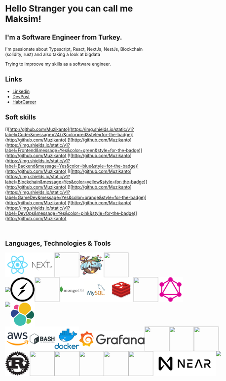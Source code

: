 # Hello Stranger you can call me Maksim!

## I'm a Software Engineer from Turkey.

I'm passionate about Typescript, React, NextJs, NestJs, Blockchain (solidity, rust) and also taking a look at bigdata

Trying to improove my skills as a software engineer.

## Links

- [Linkedin](https://www.linkedin.com/in/maksim-schiriy/)
- [DevPost](https://devpost.com/Muzikanto)
- [HabrCareer](https://career.habr.com/muzikanto)

## Soft skills

[![http://github.com/Muzikanto](https://img.shields.io/static/v1?label=Coder&message=24/7&color=red&style=for-the-badge)](http://github.com/Muzikanto)
[![http://github.com/Muzikanto](https://img.shields.io/static/v1?label=Frontend&message=Yes&color=green&style=for-the-badge)](http://github.com/Muzikanto)
[![http://github.com/Muzikanto](https://img.shields.io/static/v1?label=Backend&message=Yes&color=blue&style=for-the-badge)](http://github.com/Muzikanto)
[![http://github.com/Muzikanto](https://img.shields.io/static/v1?label=Blockchain&message=Yes&color=yellow&style=for-the-badge)](http://github.com/Muzikanto)
[![http://github.com/Muzikanto](https://img.shields.io/static/v1?label=GameDev&message=Yes&color=orange&style=for-the-badge)](http://github.com/Muzikanto)
[![http://github.com/Muzikanto](https://img.shields.io/static/v1?label=DevOps&message=Yes&color=pink&style=for-the-badge)](http://github.com/Muzikanto)

<br/>

## Languages, Technologies & Tools

<div style="display: flex; flex: 1; align-items: center; flex-direction: row; width: 100%;>

  <img height="80" src="https://raw.githubusercontent.com/github/explore/80688e429a7d4ef2fca1e82350fe8e3517d3494d/topics/typescript/typescript.png">
  <img height="80" src="https://raw.githubusercontent.com/github/explore/80688e429a7d4ef2fca1e82350fe8e3517d3494d/topics/react/react.png">
  <img height="80" src="https://raw.githubusercontent.com/github/explore/28b02bbc9ad9f7a503c43775aebeb515dc2da5fc/topics/nextjs/nextjs.png">
  <img height="80" width="80" src="https://github.com/mui/material-ui/raw/master/docs/public/static/logo.svg">
  <img height="80" width="80" src="https://raw.githubusercontent.com/github/explore/b7c8510756ee50efb38d1f01896e72b7a9737296/topics/phaser/phaser.png">
  <img height="80" width="80" src="https://github.com/ant-design.png?size=40">                                                                                                                        
</div>
<div style="display: flex; flex: 1; align-items: center; flex-direction: row; width: 100%;>
  <img height="80" src="https://raw.githubusercontent.com/github/explore/80688e429a7d4ef2fca1e82350fe8e3517d3494d/topics/nodejs/nodejs.png"/>
  <img width="80" src="https://github.com/nestjs.png?size=80"/>
  <img height="80" width="80" src="https://raw.githubusercontent.com/github/explore/3b2a1369c4274c39f100275756e61c981a41b5e4/topics/socket-io/socket-io.png"/>
  <img height="80" width="80" src="https://github.com/rabbitmq.png?size=80">
  <img height="80" width="80" src="https://raw.githubusercontent.com/github/explore/80688e429a7d4ef2fca1e82350fe8e3517d3494d/topics/mongodb/mongodb.png">
  <img height="80" width="80" src="https://raw.githubusercontent.com/github/explore/80688e429a7d4ef2fca1e82350fe8e3517d3494d/topics/mysql/mysql.png">
  <img height="80" width="80" src="https://raw.githubusercontent.com/github/explore/80688e429a7d4ef2fca1e82350fe8e3517d3494d/topics/redis/redis.png">
  <img height="80" width="80" src="https://github.com/ClickHouse.png?size=40">
  <img height="80" src="https://raw.githubusercontent.com/github/explore/80688e429a7d4ef2fca1e82350fe8e3517d3494d/topics/graphql/graphql.png">
</div>
<div style="display: flex; flex: 1; align-items: center; flex-direction: row; width: 100%;>
  <img height="80" src="https://seeklogo.com/images/A/apollo-logo-DC7DD3C444-seeklogo.com.png" />
  <img height="80" src="https://github.com/typeorm.png?size=40" />
  <img height="80" width="80" src="https://raw.githubusercontent.com/github/explore/d73b58ded658144cd29547485b8537306012eb86/topics/elasticsearch/elasticsearch.png">
</div>
<div style="display: flex; flex: 1; align-items: center; flex-direction: row; width: 100%;>
  <img height="80" width="80" src="https://raw.githubusercontent.com/github/explore/80688e429a7d4ef2fca1e82350fe8e3517d3494d/topics/webpack/webpack.png">
  <img height="80" width="80" src="https://raw.githubusercontent.com/github/explore/80688e429a7d4ef2fca1e82350fe8e3517d3494d/topics/aws/aws.png">
  <img height="80" width="80" src="https://raw.githubusercontent.com/github/explore/80688e429a7d4ef2fca1e82350fe8e3517d3494d/topics/bash/bash.png">
  <img height="80" width="80" src="https://raw.githubusercontent.com/github/explore/80688e429a7d4ef2fca1e82350fe8e3517d3494d/topics/docker/docker.png">
  <img height="50" src="https://github.com/grafana/grafana/blob/main/docs/logo-horizontal.png">
  <img height="80" width="80" src="https://github.com/prometheus.png?size=80">
  <img height="80" width="80" src="https://github.com/portainer.png?size=80">  
  <img height="80" width="80" src="https://github.com/vercel.png?size=40">                                                                               
</div>
<div style="display: flex; flex: 1; align-items: center; flex-direction: row; width: 100%;>
  <img height="80" src="https://raw.githubusercontent.com/github/explore/ba9de12f88fd08825c51928e91f1678cb5c94b26/topics/solidity/solidity.png">
  <img height="80" src="https://raw.githubusercontent.com/github/explore/80688e429a7d4ef2fca1e82350fe8e3517d3494d/topics/rust/rust.png">
  <img height="80" width="80" src="https://github.com/ethereum.png?size=80">
  <img height="80" width="80" src="https://github.com/solana-labs.png?size=80">
  <img height="80" width="80" src="https://github.com/metaplex-foundation.png?size=80">
  <img height="80" width="80" src="https://github.com/binance-exchange.png?size=80">
  <img height="80" width="80" src="https://github.com/maticnetwork/matic-docs/raw/master/static/img/polygon-logo.png">
  <img height="80" src="https://github.com/near/nearcore/raw/master/docs/images/logo.svg">  
  <img height="80" src="https://avatars.githubusercontent.com/u/38020273?s=200&v=4">  
  
</div>
